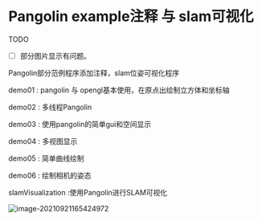 # Pangolin example注释 与 slam可视化

TODO

- [ ] 部分图片显示有问题。

Pangolin部分范例程序添加注释，slam位姿可视化程序

demo01 : pangolin 与 opengl基本使用，在原点出绘制立方体和坐标轴

demo02 : 多线程Pangolin

demo03 : 使用pangolin的简单gui和空间显示

demo04 : 多视图显示

demo05 : 简单曲线绘制

demo06 : 绘制相机的姿态

slamVisualization :使用Pangolin进行SLAM可视化

![image-20210921165424972](https://tuchuang-1998.oss-accelerate.aliyuncs.com/Picgo/image-20210921165424972.png)
